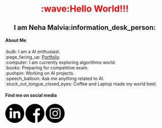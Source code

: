 <h1 align="center" style="color:red">:wave:Hello World!!!</h1>
<h2 align="center">I am Neha Malvia:information_desk_person:</h2>

<h4>About Me</h4>
:bulb: I am a AI enthusiast.
<br>
:page_facing_up: <a href="https://nehasm.github.io/">Portfolio</a>
<br>
:computer: I am currently exploring algorithms world.
<br>
:books: Preparing for competitive exam.
<br>
:pushpin: Working on AI projects.
<br>
:speech_balloon: Ask me anything related to AI.
<br>
:stuck_out_tongue_closed_eyes: Coffee and Laptop made my world best. 

<h4>Find me on social media</h4>
<a href="https://www.linkedin.com/in/neha-malvia-ab763318a/"><img src="https://github.com/nehasm/nehasm/blob/master/socialmedia/linkedin.svg" width="60" height="60"></a>
<a href=""><img src="https://github.com/nehasm/nehasm/blob/master/socialmedia/facebook.svg" width="60" height="60"></a>
<a><img src="https://github.com/nehasm/nehasm/blob/master/socialmedia/instagram.svg" width="60" height="60"></a>
